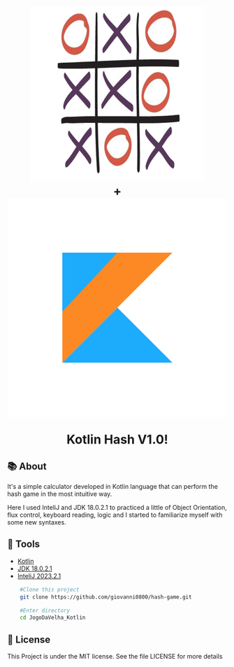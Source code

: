 <h1 align="center">
    <img src="img/hash.png"  alt="hash game Image"/>
    <br/>
    +
    <br/>
    <img src="img/kotlin_icon.png" alt="Kotlin Image" />
    <p>Kotlin Hash V1.0!</p>
</h1>

## 📚 About

It's a simple calculator developed in Kotlin language that can perform the hash game
in the most intuitive way.

Here I used InteliJ and JDK 18.0.2.1 to practiced a little of Object Orientation,
flux control, keyboard reading, logic and I started to familiarize myself
with some new syntaxes.

## 🔨 Tools

- [Kotlin](https://github.com/JetBrains/kotlin/releases/tag/v1.3.72)
- [JDK 18.0.2.1](https://www.oracle.com/java/technologies/javase/jdk18-archive-downloads.html)
- [InteliJ 2023.2.1](https://www.jetbrains.com/idea/download/?section=windows)

```bash
    #Clone this project
    git clone https://github.com/giovanni0800/hash-game.git
```

```bash
    #Enter directory
    cd JogoDaVelha_Kotlin
```

## 📖 License
This Project is under the MIT license. See the file LICENSE
for more details